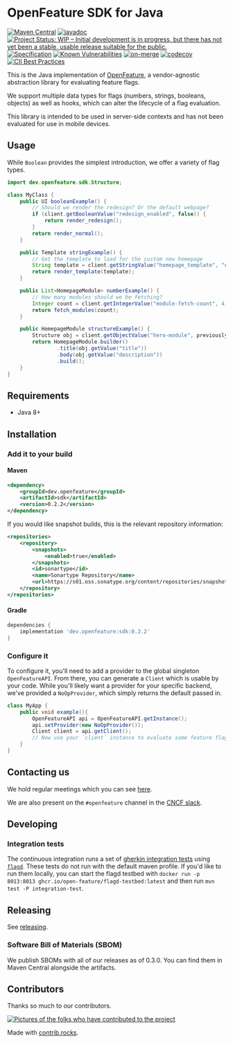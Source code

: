 # OpenFeature SDK for Java

[![Maven Central](https://maven-badges.herokuapp.com/maven-central/dev.openfeature/sdk/badge.svg)](https://maven-badges.herokuapp.com/maven-central/dev.openfeature/sdk)
[![javadoc](https://javadoc.io/badge2/dev.openfeature/sdk/javadoc.svg)](https://javadoc.io/doc/dev.openfeature/sdk) 
[![Project Status: WIP – Initial development is in progress, but there has not yet been a stable, usable release suitable for the public.](https://www.repostatus.org/badges/latest/wip.svg)](https://www.repostatus.org/#wip)
[![Specification](https://img.shields.io/static/v1?label=Specification&message=v0.5.0&color=yellow)](https://github.com/open-feature/spec/tree/v0.5.0)
[![Known Vulnerabilities](https://snyk.io/test/github/open-feature/java-sdk/badge.svg)](https://snyk.io/test/github/open-feature/java-sdk)
[![on-merge](https://github.com/open-feature/java-sdk/actions/workflows/merge.yml/badge.svg)](https://github.com/open-feature/java-sdk/actions/workflows/merge.yml)
[![codecov](https://codecov.io/gh/open-feature/java-sdk/branch/main/graph/badge.svg?token=XMS9L7PBY1)](https://codecov.io/gh/open-feature/java-sdk)
[![CII Best Practices](https://bestpractices.coreinfrastructure.org/projects/6241/badge)](https://bestpractices.coreinfrastructure.org/projects/6241)

This is the Java implementation of [OpenFeature](https://openfeature.dev), a vendor-agnostic abstraction library for evaluating feature flags.

We support multiple data types for flags (numbers, strings, booleans, objects) as well as  hooks, which can alter the lifecycle of a flag evaluation.

This library is intended to be used in server-side contexts and has not been evaluated for use in mobile devices.

## Usage

While `Boolean` provides the simplest introduction, we offer a variety of flag types.

```java
import dev.openfeature.sdk.Structure;

class MyClass {
    public UI booleanExample() {
        // Should we render the redesign? Or the default webpage? 
        if (client.getBooleanValue("redesign_enabled", false)) {
            return render_redesign();
        }
        return render_normal();
    }

    public Template stringExample() {
        // Get the template to load for the custom new homepage
        String template = client.getStringValue("homepage_template", "default-homepage.html");
        return render_template(template);
    }

    public List<HomepageModule> numberExample() {
        // How many modules should we be fetching?
        Integer count = client.getIntegerValue("module-fetch-count", 4);
        return fetch_modules(count);
    }

    public HomepageModule structureExample() {
        Structure obj = client.getObjectValue("hero-module", previouslyDefinedDefaultStructure);
        return HomepageModule.builder()
                .title(obj.getValue("title"))
                .body(obj.getValue("description"))
                .build();
    }
}
```

## Requirements
- Java 8+

## Installation

### Add it to your build

#### Maven
<!-- x-release-please-start-version -->
```xml
<dependency>
    <groupId>dev.openfeature</groupId>
    <artifactId>sdk</artifactId>
    <version>0.2.2</version>
</dependency>
```
<!-- x-release-please-end-version -->

If you would like snapshot builds, this is the relevant repository information:

```xml
<repositories>
    <repository>
        <snapshots>
            <enabled>true</enabled>
        </snapshots>
        <id>sonartype</id>
        <name>Sonartype Repository</name>
        <url>https://s01.oss.sonatype.org/content/repositories/snapshots/</url>
    </repository>
</repositories>
```

#### Gradle
<!-- x-release-please-start-version -->
```groovy
dependencies {
    implementation 'dev.openfeature:sdk:0.2.2'
}
```
<!-- x-release-please-end-version -->

### Configure it
To configure it, you'll need to add a provider to the global singleton `OpenFeatureAPI`. From there, you can generate a `Client` which is usable by your code. While you'll likely want a provider for your specific backend, we've provided a `NoOpProvider`, which simply returns the default passed in.
```java
class MyApp {
    public void example(){
        OpenFeatureAPI api = OpenFeatureAPI.getInstance();
        api.setProvider(new NoOpProvider());
        Client client = api.getClient();
        // Now use your `client` instance to evaluate some feature flags!
    }
}
```
## Contacting us
We hold regular meetings which you can see [here](https://github.com/open-feature/community/#meetings-and-events).

We are also present on the `#openfeature` channel in the [CNCF slack](https://slack.cncf.io/).

## Developing

### Integration tests

The continuous integration runs a set of [gherkin integration tests](https://github.com/open-feature/test-harness/blob/main/features/evaluation.feature) using [`flagd`](https://github.com/open-feature/flagd). These tests do not run with the default maven profile. If you'd like to run them locally, you can start the flagd testbed with `docker run -p 8013:8013 ghcr.io/open-feature/flagd-testbed:latest` and then run `mvn test -P integration-test`.

## Releasing

See [releasing](./docs/release.md).

### Software Bill of Materials (SBOM)

We publish SBOMs with all of our releases as of 0.3.0. You can find them in Maven Central alongside the artifacts.

## Contributors

Thanks so much to our contributors.

<a href="https://github.com/open-feature/java-sdk/graphs/contributors">
  <img src="https://contrib.rocks/image?repo=open-feature/java-sdk" alt="Pictures of the folks who have contributed to the project"/>
</a>

Made with [contrib.rocks](https://contrib.rocks).
